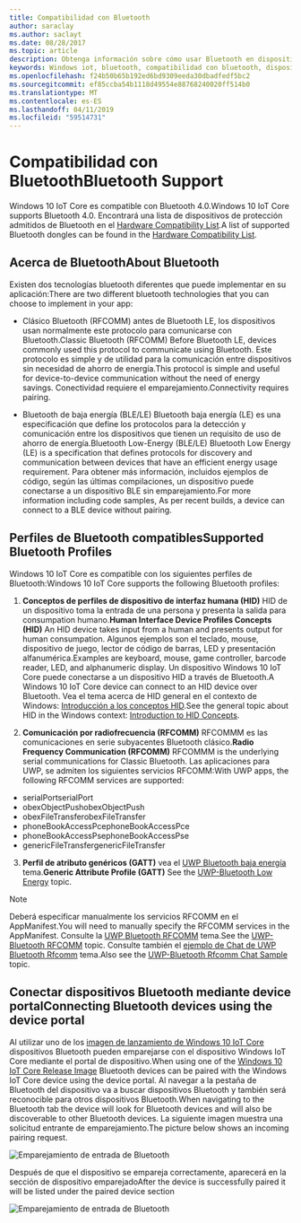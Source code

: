 ```yaml
---
title: Compatibilidad con Bluetooth
author: saraclay
ms.author: saclayt
ms.date: 08/28/2017
ms.topic: article
description: Obtenga información sobre cómo usar Bluetooth en dispositivos que ejecutan Windows 10 IoT Core.
keywords: Windows iot, bluetooth, compatibilidad con bluetooth, dispositivos, portal de dispositivos
ms.openlocfilehash: f24b50b65b192ed6bd9309eeda30dbadfedf5bc2
ms.sourcegitcommit: ef85ccba54b1118d49554e88768240020ff514b0
ms.translationtype: MT
ms.contentlocale: es-ES
ms.lasthandoff: 04/11/2019
ms.locfileid: "59514731"
---
```

# <a name="bluetooth-support"></a><span data-ttu-id="7f192-104">Compatibilidad con Bluetooth</span><span class="sxs-lookup"><span data-stu-id="7f192-104">Bluetooth Support</span></span>
<span data-ttu-id="7f192-105">Windows 10 IoT Core es compatible con Bluetooth 4.0.</span><span class="sxs-lookup"><span data-stu-id="7f192-105">Windows 10 IoT Core supports Bluetooth 4.0.</span></span> <span data-ttu-id="7f192-106">Encontrará una lista de dispositivos de protección admitidos de Bluetooth en el [Hardware Compatibility List](../learn-about-hardware/HardwareCompatList.md).</span><span class="sxs-lookup"><span data-stu-id="7f192-106">A list of supported Bluetooth dongles can be found in the [Hardware Compatibility List](../learn-about-hardware/HardwareCompatList.md).</span></span>

## <a name="about-bluetooth"></a><span data-ttu-id="7f192-107">Acerca de Bluetooth</span><span class="sxs-lookup"><span data-stu-id="7f192-107">About Bluetooth</span></span>
<span data-ttu-id="7f192-108">Existen dos tecnologías bluetooth diferentes que puede implementar en su aplicación:</span><span class="sxs-lookup"><span data-stu-id="7f192-108">There are two different bluetooth technologies that you can choose to implement in your app:</span></span>

* <span data-ttu-id="7f192-109">Clásico Bluetooth (RFCOMM) antes de Bluetooth LE, los dispositivos usan normalmente este protocolo para comunicarse con Bluetooth.</span><span class="sxs-lookup"><span data-stu-id="7f192-109">Classic Bluetooth (RFCOMM) Before Bluetooth LE, devices commonly used this protocol to communicate using Bluetooth.</span></span> <span data-ttu-id="7f192-110">Este protocolo es simple y de utilidad para la comunicación entre dispositivos sin necesidad de ahorro de energía.</span><span class="sxs-lookup"><span data-stu-id="7f192-110">This protocol is simple and useful for device-to-device communication without the need of energy savings.</span></span> <span data-ttu-id="7f192-111">Conectividad requiere el emparejamiento.</span><span class="sxs-lookup"><span data-stu-id="7f192-111">Connectivity requires pairing.</span></span>

* <span data-ttu-id="7f192-112">Bluetooth de baja energía (BLE/LE) Bluetooth baja energía (LE) es una especificación que define los protocolos para la detección y comunicación entre los dispositivos que tienen un requisito de uso de ahorro de energía.</span><span class="sxs-lookup"><span data-stu-id="7f192-112">Bluetooth Low-Energy (BLE/LE) Bluetooth Low Energy (LE) is a specification that defines protocols for discovery and communication between devices that have an efficient energy usage requirement.</span></span> <span data-ttu-id="7f192-113">Para obtener más información, incluidos ejemplos de código, según las últimas compilaciones, un dispositivo puede conectarse a un dispositivo BLE sin emparejamiento.</span><span class="sxs-lookup"><span data-stu-id="7f192-113">For more information including code samples, As per recent builds, a device can connect to a BLE device without pairing.</span></span>

## <a name="supported-bluetooth-profiles"></a><span data-ttu-id="7f192-114">Perfiles de Bluetooth compatibles</span><span class="sxs-lookup"><span data-stu-id="7f192-114">Supported Bluetooth Profiles</span></span>
<span data-ttu-id="7f192-115">Windows 10 IoT Core es compatible con los siguientes perfiles de Bluetooth:</span><span class="sxs-lookup"><span data-stu-id="7f192-115">Windows 10 IoT Core supports the following Bluetooth profiles:</span></span>

1.  <span data-ttu-id="7f192-116">**Conceptos de perfiles de dispositivo de interfaz humana (HID)** HID de un dispositivo toma la entrada de una persona y presenta la salida para consumpation humano.</span><span class="sxs-lookup"><span data-stu-id="7f192-116">**Human Interface Device Profiles Concepts (HID)** An HID device takes input from a human and presents output for human consumpation.</span></span> <span data-ttu-id="7f192-117">Algunos ejemplos son el teclado, mouse, dispositivo de juego, lector de código de barras, LED y presentación alfanumérica.</span><span class="sxs-lookup"><span data-stu-id="7f192-117">Examples are keyboard, mouse, game controller, barcode reader, LED, and alphanumeric display.</span></span> <span data-ttu-id="7f192-118">Un dispositivo Windows 10 IoT Core puede conectarse a un dispositivo HID a través de Bluetooth.</span><span class="sxs-lookup"><span data-stu-id="7f192-118">A Windows 10 IoT Core device can connect to an HID device over Bluetooth.</span></span> <span data-ttu-id="7f192-119">Vea el tema acerca de HID general en el contexto de Windows: [Introducción a los conceptos HID](https://docs.microsoft.com/windows-hardware/drivers/hid/introduction-to-hid-concepts).</span><span class="sxs-lookup"><span data-stu-id="7f192-119">See the general topic about HID in the Windows context: [Introduction to HID Concepts](https://docs.microsoft.com/windows-hardware/drivers/hid/introduction-to-hid-concepts).</span></span> 

2.  <span data-ttu-id="7f192-120">**Comunicación por radiofrecuencia (RFCOMM)** RFCOMMM es las comunicaciones en serie subyacentes Bluetooth clásico.</span><span class="sxs-lookup"><span data-stu-id="7f192-120">**Radio Frequency Communication (RFCOMM)** RFCOMMM is the underlying serial communications for Classic Bluetooth.</span></span> <span data-ttu-id="7f192-121">Las aplicaciones para UWP, se admiten los siguientes servicios RFCOMM:</span><span class="sxs-lookup"><span data-stu-id="7f192-121">With UWP apps, the following RFCOMM services are supported:</span></span>

* <span data-ttu-id="7f192-122">serialPort</span><span class="sxs-lookup"><span data-stu-id="7f192-122">serialPort</span></span>
* <span data-ttu-id="7f192-123">obexObjectPush</span><span class="sxs-lookup"><span data-stu-id="7f192-123">obexObjectPush</span></span>
* <span data-ttu-id="7f192-124">obexFileTransfer</span><span class="sxs-lookup"><span data-stu-id="7f192-124">obexFileTransfer</span></span>
* <span data-ttu-id="7f192-125">phoneBookAccessPce</span><span class="sxs-lookup"><span data-stu-id="7f192-125">phoneBookAccessPce</span></span>
* <span data-ttu-id="7f192-126">phoneBookAccessPse</span><span class="sxs-lookup"><span data-stu-id="7f192-126">phoneBookAccessPse</span></span>
* <span data-ttu-id="7f192-127">genericFileTransfer</span><span class="sxs-lookup"><span data-stu-id="7f192-127">genericFileTransfer</span></span>

3. <span data-ttu-id="7f192-128">**Perfil de atributo genéricos (GATT)** vea el [UWP Bluetooth baja energía](https://docs.microsoft.com/windows/uwp/devices-sensors/bluetooth-low-energy-overview) tema.</span><span class="sxs-lookup"><span data-stu-id="7f192-128">**Generic Attribute Profile (GATT)** See the [UWP-Bluetooth Low Energy](https://docs.microsoft.com/windows/uwp/devices-sensors/bluetooth-low-energy-overview) topic.</span></span> 

> [!NOTE]
> <span data-ttu-id="7f192-129">Deberá especificar manualmente los servicios RFCOMM en el AppManifest.</span><span class="sxs-lookup"><span data-stu-id="7f192-129">You will need to manually specify the RFCOMM services in the AppManifest.</span></span>  <span data-ttu-id="7f192-130">Consulte la [UWP Bluetooth RFCOMM](https://docs.microsoft.com/windows/uwp/devices-sensors/send-or-receive-files-with-rfcomm) tema.</span><span class="sxs-lookup"><span data-stu-id="7f192-130">See the [UWP-Bluetooth RFCOMM](https://docs.microsoft.com/windows/uwp/devices-sensors/send-or-receive-files-with-rfcomm) topic.</span></span> <span data-ttu-id="7f192-131">Consulte también el [ejemplo de Chat de UWP Bluetooth Rfcomm](https://github.com/Microsoft/Windows-universal-samples/tree/master/Samples/BluetoothRfcommChat) tema.</span><span class="sxs-lookup"><span data-stu-id="7f192-131">Also see the [UWP-Bluetooth Rfcomm Chat Sample](https://github.com/Microsoft/Windows-universal-samples/tree/master/Samples/BluetoothRfcommChat) topic.</span></span>

## <a name="connecting-bluetooth-devices-using-the-device-portal"></a><span data-ttu-id="7f192-132">Conectar dispositivos Bluetooth mediante device portal</span><span class="sxs-lookup"><span data-stu-id="7f192-132">Connecting Bluetooth devices using the device portal</span></span>
<span data-ttu-id="7f192-133">Al utilizar uno de los [imagen de lanzamiento de Windows 10 IoT Core](https://developer.microsoft.com/en-us/windows/iot/downloads) dispositivos Bluetooth pueden emparejarse con el dispositivo Windows IoT Core mediante el portal de dispositivo.</span><span class="sxs-lookup"><span data-stu-id="7f192-133">When using one of the [Windows 10 IoT Core Release Image](https://developer.microsoft.com/en-us/windows/iot/downloads) Bluetooth devices can be paired with the Windows IoT Core device using the device portal.</span></span> <span data-ttu-id="7f192-134">Al navegar a la pestaña de Bluetooth del dispositivo va a buscar dispositivos Bluetooth y también será reconocible para otros dispositivos Bluetooth.</span><span class="sxs-lookup"><span data-stu-id="7f192-134">When navigating to the Bluetooth tab the device will look for Bluetooth devices and will also be discoverable to other Bluetooth devices.</span></span> <span data-ttu-id="7f192-135">La siguiente imagen muestra una solicitud entrante de emparejamiento.</span><span class="sxs-lookup"><span data-stu-id="7f192-135">The picture below shows an incoming pairing request.</span></span> 

![Emparejamiento de entrada de Bluetooth](../media/Bluetooth/Portal_BT_2.png)

<span data-ttu-id="7f192-137">Después de que el dispositivo se empareja correctamente, aparecerá en la sección de dispositivo emparejado</span><span class="sxs-lookup"><span data-stu-id="7f192-137">After the device is successfully paired it will be listed under the paired device section</span></span> 

![Emparejamiento de entrada de Bluetooth](../media/Bluetooth/Portal_BT_3.png)
